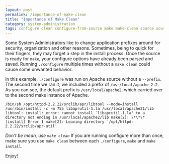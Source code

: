```yaml
---
layout: post
permalink: /importance-of-make-clean
title: "Importance of Make Clean"
category: system-administration
tags: configure clean configure-from-source make make-clean source source-code
---
```

Some System Administrators like to change application prefixes around for security, organization and other reasons. Sometimes, being to quick for their fingers, they may forget a step in the install process. Once the source is ready for `make`, your configure options have already been parsed and saved. Running `./configure` multiple times without a `make clean` could cause some unwanted behavior.

In this example, `./configure` was run on Apache source without a `--prefix`. The second time we ran it, we included a prefix of `/usr/local/apache-2.2`. As you can see, the default prefix is `/usr/local/apache2`, which carried over to the second make instance of Apache. 

    /bin/sh /opt/httpd-2.2.22/srclib/apr/libtool --mode=install /usr/bin/install -c -m 755 libaprutil-1.la /usr/local/apache21/lib 
    libtool: install: error: cannot install `libaprutil-1.la' to a directory not ending in /usr/local/apache2/lib make[2]: \*\*\* 
    [install] Error 1 make[2]: Leaving directory `/opt/httpd-2.2.22/srclib/apr-util' 

*Don't be mean, use `make clean`* If you are running configure more than once, make sure you use `make clean` between each `./configure`, `make` and `make install`. 

Enjoy!